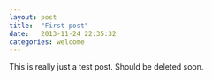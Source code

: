 ```yaml
---
layout: post
title:  "First post"
date:   2013-11-24 22:35:32
categories: welcome
---
```


This is really just a test post. Should be deleted soon.